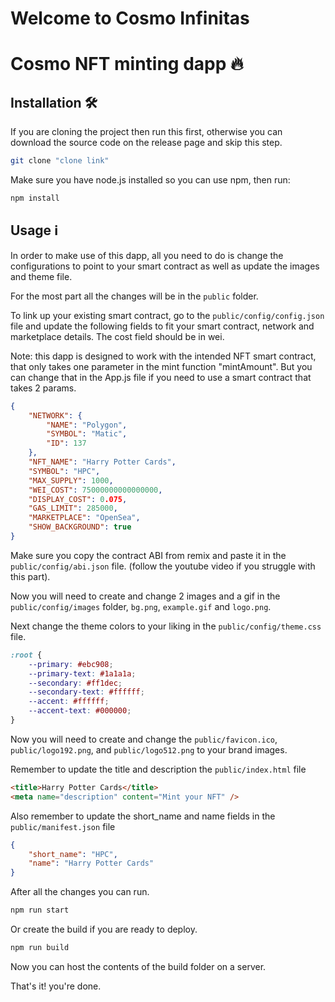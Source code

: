 # Welcome to Cosmo Infinitas

# Cosmo NFT minting dapp 🔥

## Installation 🛠️

If you are cloning the project then run this first, otherwise you can download
the source code on the release page and skip this step.

```sh
git clone "clone link"
```

Make sure you have node.js installed so you can use npm, then run:

```sh
npm install
```

## Usage ℹ️

In order to make use of this dapp, all you need to do is change the
configurations to point to your smart contract as well as update the images and
theme file.

For the most part all the changes will be in the `public` folder.

To link up your existing smart contract, go to the `public/config/config.json`
file and update the following fields to fit your smart contract, network and
marketplace details. The cost field should be in wei.

Note: this dapp is designed to work with the intended NFT smart contract, that
only takes one parameter in the mint function "mintAmount". But you can change
that in the App.js file if you need to use a smart contract that takes 2 params.

```json
{
	"NETWORK": {
		"NAME": "Polygon",
		"SYMBOL": "Matic",
		"ID": 137
	},
	"NFT_NAME": "Harry Potter Cards",
	"SYMBOL": "HPC",
	"MAX_SUPPLY": 1000,
	"WEI_COST": 75000000000000000,
	"DISPLAY_COST": 0.075,
	"GAS_LIMIT": 285000,
	"MARKETPLACE": "OpenSea",
	"SHOW_BACKGROUND": true
}
```

Make sure you copy the contract ABI from remix and paste it in the
`public/config/abi.json` file. (follow the youtube video if you struggle with
this part).

Now you will need to create and change 2 images and a gif in the
`public/config/images` folder, `bg.png`, `example.gif` and `logo.png`.

Next change the theme colors to your liking in the `public/config/theme.css`
file.

```css
:root {
	--primary: #ebc908;
	--primary-text: #1a1a1a;
	--secondary: #ff1dec;
	--secondary-text: #ffffff;
	--accent: #ffffff;
	--accent-text: #000000;
}
```

Now you will need to create and change the `public/favicon.ico`,
`public/logo192.png`, and `public/logo512.png` to your brand images.

Remember to update the title and description the `public/index.html` file

```html
<title>Harry Potter Cards</title>
<meta name="description" content="Mint your NFT" />
```

Also remember to update the short_name and name fields in the
`public/manifest.json` file

```json
{
	"short_name": "HPC",
	"name": "Harry Potter Cards"
}
```

After all the changes you can run.

```sh
npm run start
```

Or create the build if you are ready to deploy.

```sh
npm run build
```

Now you can host the contents of the build folder on a server.

That's it! you're done. 
